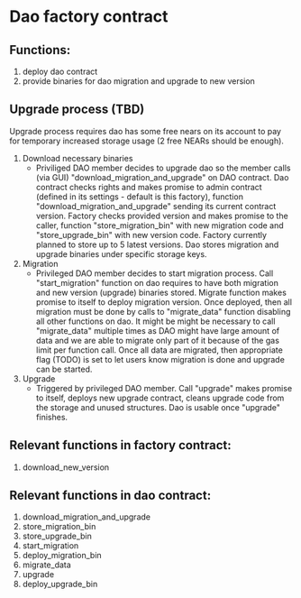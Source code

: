 # Dao factory contract

## Functions:
1. deploy dao contract  
2. provide binaries for dao migration and upgrade to new version

## Upgrade process (TBD)
Upgrade process requires dao has some free nears on its account to pay for temporary increased storage usage (2 free NEARs should be enough).

1. Download necessary binaries
    - Priviliged DAO member decides to upgrade dao so the member calls (via GUI) "download_migration_and_upgrade" on DAO contract. Dao contract checks rights and makes promise to admin contract (defined in its settings - default is this factory), function "download_migration_and_upgrade" sending its current contract version. Factory checks provided version and makes promise to the caller, function "store_migration_bin" with new migration code and "store_upgrade_bin" with new version code. Factory currently planned to store up to 5 latest versions.
    Dao stores migration and upgrade binaries under specific storage keys.
2. Migration
    - Privileged DAO member decides to start migration process. Call "start_migration" function on dao requires to have both migration and new version (upgrade) binaries stored. Migrate function makes promise to itself to deploy migration version. Once deployed, then all migration must be done by calls to "migrate_data" function disabling all other functions on dao. It might be might be necessary to call "migrate_data" multiple times as DAO might have large amount of data and we are able to migrate only part of it because of the gas limit per function call. Once all data are migrated, then appropriate flag (TODO) is set to let users know migration is done and upgrade can be started.
3. Upgrade
    - Triggered by privileged DAO member. Call "upgrade" makes promise to itself, deploys new upgrade contract, cleans upgrade code from the storage and unused structures. Dao is usable once "upgrade" finishes.

## Relevant functions in factory contract:
1. download_new_version

## Relevant functions in dao contract:
1. download_migration_and_upgrade
2. store_migration_bin
3. store_upgrade_bin
4. start_migration
6. deploy_migration_bin
7. migrate_data
8. upgrade
8. deploy_upgrade_bin